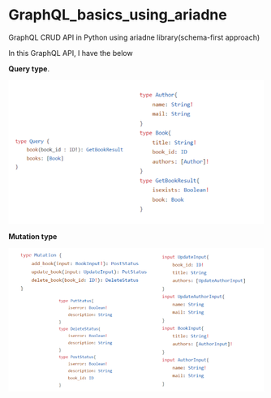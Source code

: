 # GraphQL_basics_using_ariadne
GraphQL CRUD API in Python using ariadne library(schema-first approach)

In this GraphQL API, I have the below 

**Query type**.

![Image](https://github.com/LogeshVel/GraphQL_basics_using_ariadne/blob/main/snaps/types/query_types.png)

**Mutation type**

![Image](https://github.com/LogeshVel/GraphQL_basics_using_ariadne/blob/main/snaps/types/mutation.png)

